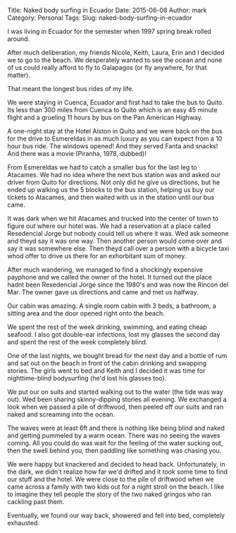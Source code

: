 Title: Naked body surfing in Ecuador
Date: 2015-06-08
Author: mark
Category: Personal
Tags:
Slug: naked-body-surfing-in-ecuador

I was living in Ecuador for the semester when 1997 spring break rolled around.

After much deliberation, my friends Nicole, Keith, Laura, Erin and I decided we to go to the beach. We desperately wanted to see the ocean and none of us could really afford to fly to Galapagos (or fly anywhere, for that matter).

That meant the longest bus rides of my life.

We were staying in Cuenca, Ecuador and first had to take the bus to Quito. Its less than 300 miles from Cuenca to Quito which is an easy 45 minute flight and a grueling 11 hours by bus on the Pan American Highway.

A one-night stay at the Hotel Alston in Quito and we were back on the bus for the drive to Esmereldas in as much luxury as you can expect from a 10 hour bus ride. The windows opened! And they served Fanta and snacks! And there was a movie (Piranha, 1978, dubbed)!

From Esmereldas we had to catch a smaller bus for the last leg to Atacames. We had no idea where the next bus station was and asked our driver from Quito for directions. Not only did he give us directions, but he ended up walking us the 5 blocks to the bus station, helping us buy our tickets to Atacames, and then waited with us in the station until our bus came.

It was dark when we hit Atacames and trucked into the center of town to figure out where our hotel was. We had a reservation at a place called Resedencial Jorge but nobody could tell us where it was. Wed ask someone and theyd say it was one way. Then another person would come over and say it was somewhere else. Then theyd call over a person with a bicycle taxi whod offer to drive us there for an exhorbitant sum of money.

After much wandering, we managed to find a shockingly expensive payphone and we called the owner of the hotel. It turned out the place hadnt been Resedencial Jorge since the 1980's and was now the Rincon del Mar. The owner gave us directions and came and met us halfway.

Our cabin was amazing. A single room cabin with 3 beds, a bathroom, a sitting area and the door opened right onto the beach.

We spent the rest of the week drinking, swimming, and eating cheap seafood. I also got double-ear infections, lost my glasses the second day and spent the rest of the week completely blind.

One of the last nights, we bought bread for the next day and a bottle of rum and sat out on the beach in front of the cabin drinking and swapping stories. The girls went to bed and Keith and I decided it was time for nighttime-blind bodysurfing (he'd lost his glasses too).

We put our on suits and started walking out to the water (the tide was way out). Wed been sharing skinny-dipping stories all evening. We exchanged a look when we passed a pile of driftwood, then peeled off our suits and ran naked and screaming into the ocean.

The waves were at least 6ft and there is nothing like being blind and naked and getting pummeled by a warm ocean. There was no seeing the waves coming. All you could do was wait for the feeling of the water sucking out, then the swell behind you, then paddling like something was chasing you.

We were happy but knackered and decided to head back. Unfortunately, in the dark, we didn't realize how far we'd drifted and it took some time to find our stuff and the hotel. We were close to the pile of driftwood when we came across a family with two kids out for a night stroll on the beach. I like to imagine they tell people the story of the two naked gringos who ran cackling past them.

Eventually, we found our way back, showered and fell into bed, completely exhausted.
